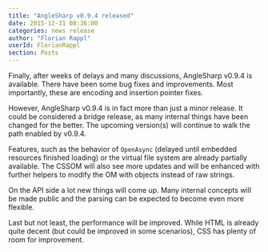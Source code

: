 ```yaml
---
title: "AngleSharp v0.9.4 released"
date: 2015-12-31 08:36:00
categories: news release
author: "Florian Rappl"
userId: FlorianRappl
section: Posts
---
```

Finally, after weeks of delays and many discussions, AngleSharp v0.9.4 is available. There have been some bug fixes and improvements. Most importantly, these are encoding and insertion pointer fixes.

However, AngleSharp v0.9.4 is in fact more than just a minor release. It could be considered a bridge release, as many internal things have been changed for the better. The upcoming version(s) will continue to walk the path enabled by v0.9.4.

Features, such as the behavior of `OpenAsync` (delayed until embedded resources finished loading) or the virtual file system are already partially available. The CSSOM will also see more updates and will be enhanced with further helpers to modify the OM with objects instead of raw strings.

On the API side a lot new things will come up. Many internal concepts will be made public and the parsing can be expected to become even more flexible.

Last but not least, the performance will be improved. While HTML is already quite decent (but could be improved in some scenarios), CSS has plenty of room for improvement.
